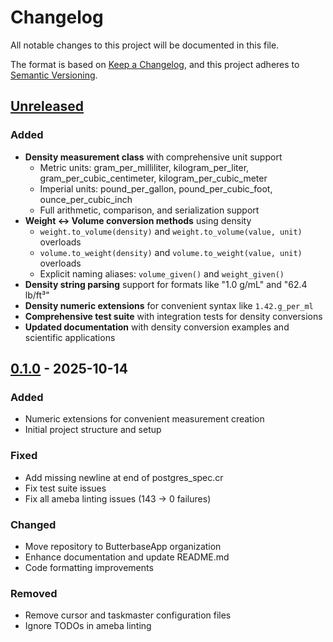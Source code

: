 # Changelog

All notable changes to this project will be documented in this file.

The format is based on [Keep a Changelog](https://keepachangelog.com/en/1.0.0/),
and this project adheres to [Semantic Versioning](https://semver.org/spec/v2.0.0.html).

## [Unreleased]

### Added
- **Density measurement class** with comprehensive unit support
  - Metric units: gram_per_milliliter, kilogram_per_liter, gram_per_cubic_centimeter, kilogram_per_cubic_meter
  - Imperial units: pound_per_gallon, pound_per_cubic_foot, ounce_per_cubic_inch
  - Full arithmetic, comparison, and serialization support
- **Weight ↔ Volume conversion methods** using density
  - `weight.to_volume(density)` and `weight.to_volume(value, unit)` overloads
  - `volume.to_weight(density)` and `volume.to_weight(value, unit)` overloads
  - Explicit naming aliases: `volume_given()` and `weight_given()`
- **Density string parsing** support for formats like "1.0 g/mL" and "62.4 lb/ft³"
- **Density numeric extensions** for convenient syntax like `1.42.g_per_ml`
- **Comprehensive test suite** with integration tests for density conversions
- **Updated documentation** with density conversion examples and scientific applications

## [0.1.0] - 2025-10-14

### Added
- Numeric extensions for convenient measurement creation
- Initial project structure and setup

### Fixed
- Add missing newline at end of postgres_spec.cr
- Fix test suite issues
- Fix all ameba linting issues (143 → 0 failures)

### Changed
- Move repository to ButterbaseApp organization
- Enhance documentation and update README.md
- Code formatting improvements

### Removed
- Remove cursor and taskmaster configuration files
- Ignore TODOs in ameba linting

[Unreleased]: https://github.com/ButterbaseApp/unit/compare/v0.1.0...HEAD
[0.1.0]: https://github.com/ButterbaseApp/unit/releases/tag/v0.1.0